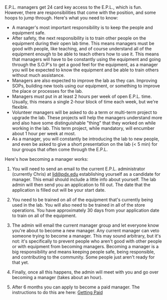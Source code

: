E.P.L. managers get 24 card key access to the E.P.L., which is fun. However, there are responsibilities that come with the position, and some hoops to jump through. Here's what you need to know:

- A manager's most important responsibility is to keep the people and equipment safe.
- After safety, the next responsibility is to train other people on the equipment during their open lab time. This means managers must be good with people, like teaching, and of course understand all of the equipment enough to be able to teach others how to use it.  This means that managers will have to be constantly using the equipment and going through the S.O.P's to get a good feel for the equipment, as a manager you will be expected to know the equipment and be able to train others without much assistance. 
- Managers are also expected to improve the lab as they can. Improving SOPs, building new tools using our equipment, or something to improve the place or processes for the lab.
- Managers must put in at least 2 hours per week of open E.P.L. time. Usually, this means a single 2-hour block of time each week, but we're flexible.
- Volunteer managers will be asked to do a term or multi-term project to upgrade the lab.  These projects will help the managers understand more and also have some distinguishable "thing" that they worked on while working in the lab. This term project, while mandatory, will encumber about 1 hour per week at most.  
- As a manager, you will constantly be introducing the lab to new people, and even be asked to give a short presentation on the lab (< 5 min) for tour groups that often come through the E.P.L.

Here's how becoming a manager works:

1. You will need to send an email to the current E.P.L. administrator (currently Chris) at lid@pdx.edu establishing yourself as a candidate for manager.  This email should include a little info about yourself.  The lab admin will then send you an application to fill out.  The date that the application is filled out will be your start date.  

2. You need to be trained on all of the equipment that's currently being used in the lab. You will also need to be trained in all of the store operations. You have approximately 30 days from your application date to train on all of the equipment.  

2. The admin will email the current manager group and let everyone know you're about to become a new manager. Any current manager can veto someone trying to become a manager. This may sound arbitrary, but it's not: it's specifically to prevent people who aren't good with other people or with equipment from becoming managers. Becoming a manager is a big responsibility and means keeping people safe, being responsible, and contributing to the community. Some people just aren't ready for that yet.

3. Finally, once all this happens, the admin will meet with you and go over becoming a manager (takes about an hour).

4. After 6 months you can apply to become a paid manager.  The instructions to do this are here: [Getting Paid](https://github.com/psu-epl/epl-managers-private/wiki/Getting-paid-as-a-Student-Manager) 
